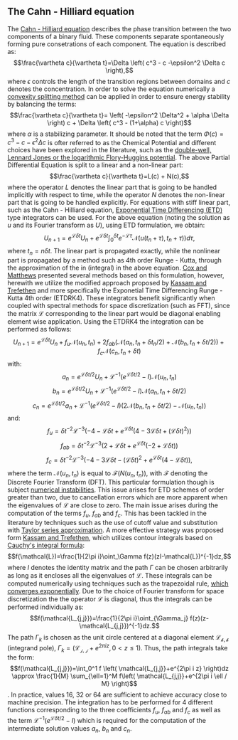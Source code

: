 ## The Cahn - Hilliard equation
The [Cahn - Hilliard equation](https://en.wikipedia.org/wiki/Cahn%E2%80%93Hilliard_equation) describes the phase transition between the two components of a binary fluid. These components separate spontaneously forming pure consetrations of each component. The equation is described as:
$$\frac{\vartheta c}{\vartheta t}=\Delta \left( c^3 - c -\epsilon^2 \Delta c \right),$$
where $\epsilon$ controls the length of the transition regions between domains and $c$ denotes the concentration.
In order to solve the equation numerically a [convexity splitting method](https://onlinelibrary.wiley.com/doi/abs/10.1002/cnm.2597) can be applied in order to ensure energy stability by balancing the terms:
$$\frac{\vartheta c}{\vartheta t}= \left( -\epsilon^2 \Delta^2 + \alpha \Delta \right) c +  \Delta \left( c^3 - (1+\alpha) c  \right)$$
where $\alpha$ is a stabilizing parameter. It should be noted that the term $\Phi(c) = c^3-c-\epsilon^2 \Delta c$ is ofter referred to as the Chemical Potential and different choices have been explored in the literature, such as the [double-well, Lennard Jones or the logarithmic Flory-Huggins potential](https://www.sciencedirect.com/science/article/abs/pii/S0898122123000500). The above Partial Differential Equation is split to a linear and a non-linear part:
$$\frac{\vartheta c}{\vartheta t}=L(c) + N(c),$$
where the operator $L$ denotes the linear part that is going to be handled implicitly with respect to time, while the operator $N$ denotes the non-linear part that is going to be handled explicitly.
For equations with stiff linear part, such as the Cahn -  Hilliard equation, [Exponential Time Differencing (ETD)](https://en.wikipedia.org/wiki/Exponential_integrator) type integrators can be used. For the above equation (noting the solution as $u$ and its Fourier transform as $U$), using ETD formulation, we obtain:
$$U_{n+1}=e^{\mathcal{L}\delta t} U_n + e^{\mathcal{L} \delta t} \int_{0}^{\delta t} e^{-\mathcal{L}\tau} \mathcal{N}(u(t_n+\tau),t_n+\tau)) d\tau,$$
where $t_n=n\delta t.$ The linear part is propagated exactly, while the nonlinear part is propagated by a method such as 4th order Runge - Kutta, through the approximation of the in (integral) in the above equation.
[Cox and Matthews](https://www.sciencedirect.com/science/article/abs/pii/S0021999102969950) presented several methods based on this formulation, however, herewith we utilize the modified approach proposed by [Kassam and Trefethen](https://people.maths.ox.ac.uk/trefethen/publication/PDF/2005_111.pdf) and more specifically the Exponetial Time Differencing Runge - Kutta 4th order (ETDRK4). These integrators benefit significantly when coupled with spectral methods for space discretization (such as FFT), since the matrix $\mathcal{L}$ corresponding to the linear part would be diagonal enabling element wise application. Using the ETDRK4 the integration can be performed as follows:
$$U_{n+1}=e^{\mathcal{L}\delta t}U_{n}+f_u \mathcal{N}(u_n,t_n)+ 2 f_{ab} \left( \mathcal{N}(a_n,t_n+\delta t_n / 2) +\mathcal{N}(b_n,t_n+\delta t /2) \right) + f_c \mathcal{N}(c_n,t_n+\delta t)$$
with:
$$a_n=e^{\mathcal{L}\delta t /2} U_n+\mathcal{L}^{-1} \left( e^{\mathcal{L}\delta t /2} - I \right)\mathcal{N}(u_n,t_n)$$
$$b_n=e^{\mathcal{L}\delta t /2} U_n+\mathcal{L}^{-1} \left( e^{\mathcal{L}\delta t /2} - I \right)\mathcal{N}(a_n,t_n+\delta t /2)$$
$$c_n=e^{\mathcal{L}\delta t /2} a_n+\mathcal{L}^{-1} \left( e^{\mathcal{L}\delta t /2} - I \right)\left(2 \mathcal{N}(b_n,t_n+\delta t /2)-\mathcal{N}(u_n,t_n) \right)$$
and:
$$f_u=\delta t^{-2} \mathcal{L}^{-3} \left( -4 -\mathcal{L}\delta t +e^{\mathcal{L}\delta t} \left( 4-3\mathcal{L}\delta t +(\mathcal{L}\delta t)^2 \right) \right)$$
$$f_{ab}=\delta t^{-2} \mathcal{L}^{-3} \left( 2+\mathcal{L}\delta t + e^{\mathcal{L}\delta t} (-2+\mathcal{L}\delta t) \right)$$
$$f_c=\delta t^{-2} \mathcal{L}^{-3} \left( -4 -3\mathcal{L}\delta t -(\mathcal{L}\delta t)^2 +e^{\mathcal{L}\delta t} (4-\mathcal{L}\delta t) \right),$$
where the term $\mathcal{N}(u_n,t_n)$ is equal to $\mathcal{F}(N(u_n,t_n))$, with $\mathcal{F}$ denoting the Discrete Fourier Transform (DFT).
This particular formulation though is subject [numerical instabilities](https://people.maths.ox.ac.uk/trefethen/publication/PDF/2005_111.pdf). This issue arises for ETD schemes of order greater than two, due to cancellation errors which are more apparent when the eigenvalues of $\mathcal{L}$ are close to zero. The main issue arises during the computation of the terms $f_u$, $f_{ab}$ and $f_c$. This has been tackled in the literature by techniques such as the use of cutoff value and substitution with [Taylor series approximation](https://www.sciencedirect.com/science/article/abs/pii/S0021999102969950). A more effective strategy was proposed form [Kassam and Trefethen](https://people.maths.ox.ac.uk/trefethen/publication/PDF/2005_111.pdf), which utilizes contour integrals based on [Cauchy's integral formula](https://en.wikipedia.org/wiki/Cauchy%27s_integral_formula):
$$f(\mathcal{L})=\frac{1}{2\pi i}\oint_\Gamma f(z)(zI-\mathcal{L})^{-1}dz,$$
where $I$ denotes the identity matrix and the path $\Gamma$ can be chosen arbitrarily as long as it encloses all the eigenvalues of $\mathcal{L}$. These integrals can be computed numerically using techniques such as the trapezoidal rule, [which converges exponentially](https://epubs.siam.org/doi/book/10.1137/1.9780898719598). Due to the choice of Fourier transform for space discretization the the operator $\mathcal{L}$ is diagonal, thus the integrals can be performed individually as:
$$f(\mathcal{L_{j,j}})=\frac{1}{2\pi i}\oint_{\Gamma_j} f(z)(z-\mathcal{L_{j,j}})^{-1}dz.$$
The path $\Gamma_k$ is chosen as the unit circle centered at a diagonal element $\mathcal{L_{k,k}}$ (integrand pole), $\Gamma_k=( \mathcal{L_{j,j}}+e^{2\pi i z},0 < z \leq 1 )$. Thus, the path integrals take the form:
$$f(\mathcal{L_{j,j}})=\int_0^1 f \left( \mathcal{L_{j,j}}+e^{2\pi i z} \right)dz \approx \frac{1}{M} \sum_{\ell=1}^M f\left( \mathcal{L_{j,j}}+e^{2\pi i \ell / M} \right)$$.
In practice, values 16, 32 or 64 are sufficient to achieve accuracy close to machine precision. The integration has to be performed for 4 different functions corresponding to the three coefficients $f_u$, $f_{ab}$ and $f_c$ as well as the term $\mathcal{L}^{-1}(e^{\mathcal{L}\delta t/2}-I)$ which is required for the computation of the intermediate solution values $a_n$, $b_n$ and $c_n$.
